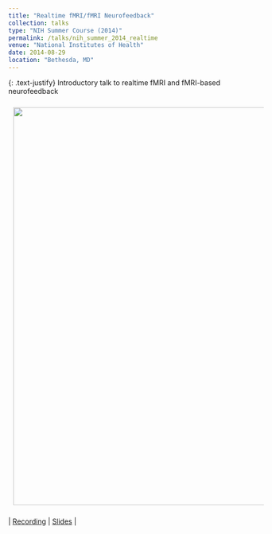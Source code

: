```yaml
---
title: "Realtime fMRI/fMRI Neurofeedback"
collection: talks
type: "NIH Summer Course (2014)"
permalink: /talks/nih_summer_2014_realtime
venue: "National Institutes of Health"
date: 2014-08-29
location: "Bethesda, MD"
---
```


{: .text-justify}
Introductory talk to realtime fMRI and fMRI-based neurofeedback

<img align="center" src="https://javiergcas.github.io/images/talks/nih_fmrisummer_2014_realtime.png" width="800 px" style="padding: 10px">

| [Recording](https://fmrif.nimh.nih.gov/course/fmrif_course/2014/37_Javier_20140829) | [Slides](https://fmrif.nimh.nih.gov/COURSE/fmrif_course/2014/content/37_Javier_20140829.zip) |